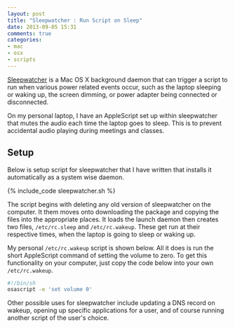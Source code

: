 ```yaml
---
layout: post
title: "Sleepwatcher : Run Script on Sleep"
date: 2013-09-05 15:31
comments: true
categories: 
- mac
- osx
- scripts
---
```

[Sleepwatcher](http://www.bernhard-baehr.de/) is a Mac OS X background daemon that can trigger a script to run when various power related events occur, such as the laptop sleeping or waking up, the screen dimming, or power adapter being connected or disconnected. 

On my personal laptop, I have an AppleScript set up within sleepwatcher that mutes the audio each time the laptop goes to sleep. This is to prevent accidental audio playing during meetings and classes. 

<!-- more -->

## Setup ##
Below is setup script for sleepwatcher that I have written that installs it automatically as a system wise daemon.

{% include_code sleepwatcher.sh %}

The script begins with deleting any old version of sleepwatcher on the computer. It them moves onto downloading the package and copying the files into the appropriate places. It loads the launch daemon then creates two files, `/etc/rc.sleep` and `/etc/rc.wakeup`. These get run at their respective times, when the laptop is going to sleep or waking up.

My personal `/etc/rc.wakeup` script is shown below. All it does is run the short AppleScript command of setting the volume to zero. To get this functionality on your computer, just copy the code below into your own `/etc/rc.wakeup`.
```bash /etc/rc.wakeup
#!/bin/sh
osascript -e 'set volume 0'
```

Other possible uses for sleepwatcher include updating a DNS record on wakeup, opening up specific applications for a user, and of course running another script of the user's choice.

